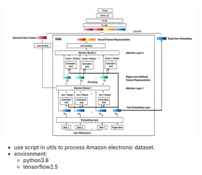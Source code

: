 ![](img.png)
- use script in utils to process Amazon electronic dataset.
- environment:
    - python3.8
    - tensorflow2.5
